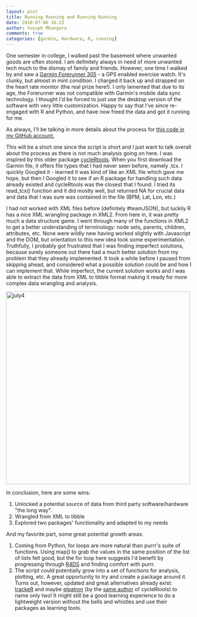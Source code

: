 ```yaml
---
layout: post
title: Running Running and Running Running
date: 2018-07-06 16:23
author: Yusuph Mkangara
comments: true
categories: [garmin, Hardware, R, running]
---
```

One semester in college, I walked past the basement where unwanted goods are often stored. I am definitely always in need of more unwanted tech much to the dismay of family and friends. However, one time I walked by and saw a <a href="https://www.amazon.com/Garmin-Forerunner-Receiver-Discontinued-Manufacturer/dp/B000CSWCQA/ref=sr_1_2?ie=UTF8&amp;qid=1530841957&amp;sr=8-2&amp;keywords=forerunner+305">Garmin Forerunner 305</a> - a GPS enabled exercise watch. It's clunky, but almost in mint condition. I charged it back up and strapped on the heart rate monitor (the real prize here!). I only lamented that due to its age, the Forerunner was not compatible with Garmin's mobile data sync technology. I thought I'd be forced to just use the desktop version of the software with very little customization. Happy to say that I've since re-engaged with R and Python, and have now freed the data and got it running for me.<!--more-->

As always, I'll be talking in more details about the process for <a href="https://github.com/yo-my-bard/R-Analyses/blob/master/Garmin/GarminRun.R">this code in my GitHub account.</a>

This will be a short one since the script is short and I just want to talk overall about the process as there is not much analysis going on here. I was inspired by this older package <a href="https://cran.r-project.org/web/packages/cycleRtools/cycleRtools.pdf">cycleRtools</a>. When you first download the Garmin file, it offers file types that I had never seen before, namely .tcx. I quickly Googled it - learned it was kind of like an XML file which gave me hope, but then I Googled it to see if an R package for handling such data already existed and cycleRtools was the closest that I found. I tried its read_tcx() function and it did mostly well, but returned NA for crucial data and data that I was sure was contained in the file (BPM, Lat, Lon, etc.)

I had not worked with XML files before (definitely #teamJSON), but luckily R has a nice XML wrangling package in XML2. From here in, it was pretty much a data structure game. I went through many of the functions in XML2 to get a better understanding of terminology: node sets, parents, children, attributes, etc. None were wildly new having worked slightly with Javascript and the DOM, but orientation to this new idea took some experimentation. Truthfully, I probably got frustrated that I was finding imperfect solutions, because surely someone out there had a much better solution from my problem that they already implemented. It took a while before I paused from skipping ahead, and considered what a possible solution could be and how I can implement that. While imperfect, the current solution works and I was able to extract the data from XML to tibble format making it ready for more complex data wrangling and analysis.

<img class=" size-full wp-image-77 aligncenter" src="https://elimumwalimu.files.wordpress.com/2018/07/july4.png" alt="july4" width="500" height="525" />

In conclusion, here are some wins:
<ol>
	<li>Unlocked a potential source of data from third party software/hardware "the long way".</li>
	<li>Wrangled from XML to tibble</li>
	<li>Explored two packages' functionality and adapted to my needs</li>
</ol>
And my favorite part, some great potential growth areas:
<ol>
	<li>Coming from Python, for loops are more natural than purrr's suite of functions. Using map() to grab the values in the same position of the list of lists felt good, but the for loop here suggests I'd benefit by progressing through <a href="http://r4ds.had.co.nz/introduction.html">R4DS</a> and finding comfort with purrr.</li>
	<li>The script could potentially grow into a set of functions for analysis, plotting, etc. A great opportunity to try and create a package around it. Turns out, however, updated and great alternatives already exist: <a href="https://cran.r-project.org/web/packages/trackeR/index.html">trackeR</a> and maybe <a href="https://github.com/jmackie/elpatron">elpatron</a> (by the <a href="https://github.com/jmackie">same author</a> of cycleRtools) to name only two! It might still be a good learning experience to do a lightweight version without the bells and whistles and use their packages as learning tools.</li>
</ol>
